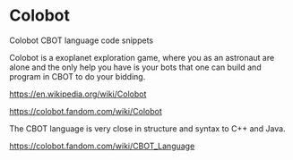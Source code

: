 # Colobot
Colobot CBOT language code snippets

Colobot is a exoplanet exploration game, where you as an astronaut are alone and the only help you have is your bots that one can build and program in CBOT to do your bidding.

https://en.wikipedia.org/wiki/Colobot

https://colobot.fandom.com/wiki/Colobot

The CBOT language is very close in structure and syntax to C++ and Java.

https://colobot.fandom.com/wiki/CBOT_Language
